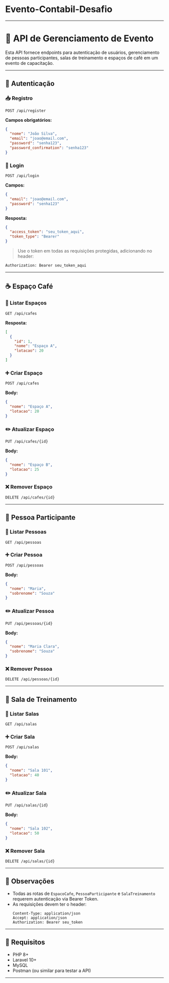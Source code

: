 # Evento-Contabil-Desafio

---

# 📡 API de Gerenciamento de Evento

Esta API fornece endpoints para autenticação de usuários, gerenciamento de pessoas participantes, salas de treinamento e espaços de café em um evento de capacitação.

---

## 🔐 Autenticação

### 📥 Registro

`POST /api/register`

**Campos obrigatórios:**
```json
{
  "nome": "João Silva",
  "email": "joao@email.com",
  "password": "senha123",
  "password_confirmation": "senha123"
}
```

### 🔑 Login

`POST /api/login`

**Campos:**
```json
{
  "email": "joao@email.com",
  "password": "senha123"
}
```

**Resposta:**
```json
{
  "access_token": "seu_token_aqui",
  "token_type": "Bearer"
}
```

> Use o token em todas as requisições protegidas, adicionando no header:
```http
Authorization: Bearer seu_token_aqui
```

---

## ☕ Espaço Café

### 📄 Listar Espaços

`GET /api/cafes`

**Resposta:**
```json
[
  {
    "id": 1,
    "nome": "Espaço A",
    "lotacao": 20
  }
]
```

### ➕ Criar Espaço

`POST /api/cafes`

**Body:**
```json
{
  "nome": "Espaço A",
  "lotacao": 20
}
```

### ✏️ Atualizar Espaço

`PUT /api/cafes/{id}`

**Body:**
```json
{
  "nome": "Espaço B",
  "lotacao": 25
}
```

### ❌ Remover Espaço

`DELETE /api/cafes/{id}`

---

## 🧑 Pessoa Participante

### 📄 Listar Pessoas

`GET /api/pessoas`

### ➕ Criar Pessoa

`POST /api/pessoas`

**Body:**
```json
{
  "nome": "Maria",
  "sobrenome": "Souza"
}
```

### ✏️ Atualizar Pessoa

`PUT /api/pessoas/{id}`

**Body:**
```json
{
  "nome": "Maria Clara",
  "sobrenome": "Souza"
}
```

### ❌ Remover Pessoa

`DELETE /api/pessoas/{id}`

---

## 🏫 Sala de Treinamento

### 📄 Listar Salas

`GET /api/salas`

### ➕ Criar Sala

`POST /api/salas`

**Body:**
```json
{
  "nome": "Sala 101",
  "lotacao": 40
}
```

### ✏️ Atualizar Sala

`PUT /api/salas/{id}`

**Body:**
```json
{
  "nome": "Sala 102",
  "lotacao": 50
}
```

### ❌ Remover Sala

`DELETE /api/salas/{id}`

---

## 📌 Observações

- Todas as rotas de `EspacoCafe`, `PessoaParticipante` e `SalaTreinamento` requerem autenticação via Bearer Token.
- As requisições devem ter o header:
  ```http
  Content-Type: application/json
  Accept: application/json
  Authorization: Bearer seu_token
  ```

---

## 🚀 Requisitos

- PHP 8+
- Laravel 10+
- MySQL
- Postman (ou similar para testar a API)

---

